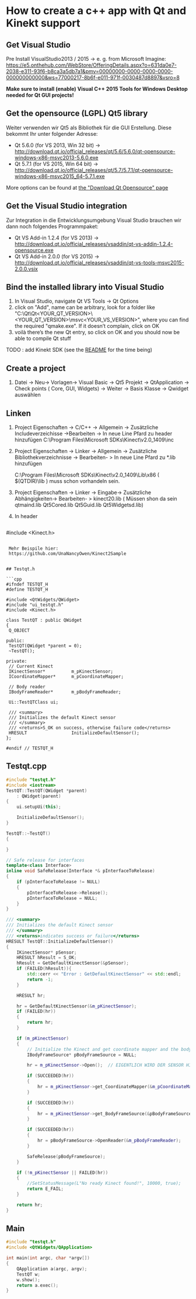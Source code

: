 # How to create a c++  app with Qt and Kinekt support

## Get Visual Studio

Pre Install
VisualStudio2013 / 2015
-> e. g. from Microsoft Imagine:
https://e5.onthehub.com/WebStore/OfferingDetails.aspx?o=631da0e7-2038-e311-93f6-b8ca3a5db7a1&pmv=00000000-0000-0000-0000-000000000000&ws=77000217-8b6f-e011-971f-0030487d8897&vsro=8

**Make sure to install (enable) Visual C++ 2015 Tools for Windows Desktop needed for Qt GUI projects!** 

## Get the opensource (LGPL) Qt5 library

Weiter verwenden wir Qt5 als Bibliothek für die GUI Erstellung. Diese bekommt Ihr unter
folgender Adresse:

* Qt 5.6.0 (for VS 2013, Win 32 bit)
-> http://download.qt.io/official_releases/qt/5.6/5.6.0/qt-opensource-windows-x86-msvc2013-5.6.0.exe
* Qt 5.7.1 (for VS 2015, Win 64 bit)
-> http://download.qt.io/official_releases/qt/5.7/5.7.1/qt-opensource-windows-x86-msvc2015_64-5.7.1.exe

More options can be found at [the "Download Qt Opensource" page](https://www.qt.io/download-open-source/)

## Get the Visual Studio integration

Zur Integration in die Entwicklungsumgebung Visual Studio brauchen wir dann noch
folgendes Programmpaket:

* Qt VS Add-in 1.2.4 (for VS 2013) -> http://download.qt.io/official_releases/vsaddin/qt-vs-addin-1.2.4-opensource.exe
* Qt VS Add-in 2.0.0 (for VS 2015) -> http://download.qt.io/official_releases/vsaddin/qt-vs-tools-msvc2015-2.0.0.vsix

## Bind the installed library into Visual Studio

1. In Visual Studio, navigate Qt VS Tools -> Qt Options
2. click on "Add", name can be arbitrary, look for a folder like "C:\\Qt\\Qt<YOUR_QT_VERSION>\\<YOUR_QT_VERSION>\\msvc<YOUR_VS_VERSION>", where you can find the required "qmake.exe". If it doesn’t complain, click on OK
3. voilà there’s the new Qt entry, so click on OK and you should now be able to compile Qt stuff


TODO :
add Kinekt SDK (see the [README](README.md) for the time being)


## Create a project

1. Datei -> Neu-> Vorlagen-> Visual Basic -> Qt5 Projekt -> QtApplication -> Check points ( Core, GUI, Widgets) -> Weiter -> Basis Klasse -> Qwidget auswählen 

## Linken

1.  Project Eigenschaften -> C/C++  -> Allgemein -> Zusätzliche Includeverzeichisse ->Bearbeiten -> 
    In neue Line Pfard zu header hinzufügen
    C:\Program Files\Microsoft SDKs\Kinect\v2.0_1409\inc
    
2.  Project Eigenschaften -> Linker -> Allgemein -> Zusätzliche  Bibliothekverzeichnisse -> Bearbeiten- >
    In neue Line Pfard zu *.lib hinzufügen
    
    C:\Program Files\Microsoft SDKs\Kinect\v2.0_1409\Lib\x86
    ( $(QTDIR)\lib ) muss schon vorhandeln sein.
   
3.  Project Eigenschaften -> Linker -> Eingabe-> Zusätzliche  Abhängigkeiten-> Bearbeiten- >
    kinect20.lib
    ( Müssen shon da sein 
    qtmaind.lib
    Qt5Cored.lib
    Qt5Guid.lib
    Qt5Widgetsd.lib) 
4.  In header 
    
    ```cpp
#include <Kinect.h>
   ```
    
    Mehr Beispile hier:
    https://github.com/UnaNancyOwen/Kinect2Sample


## Testqt.h

```cpp
#ifndef TESTQT_H
#define TESTQT_H

#include <QtWidgets/QWidget>
#include "ui_testqt.h"
#include <Kinect.h>

class TestQT : public QWidget
{
	Q_OBJECT

public:
	TestQT(QWidget *parent = 0);
	~TestQT();

private:
	// Current Kinect
	IKinectSensor*          m_pKinectSensor;
	ICoordinateMapper*      m_pCoordinateMapper;

	// Body reader
	IBodyFrameReader*       m_pBodyFrameReader;

	Ui::TestQTClass ui;

	/// <summary>
	/// Initializes the default Kinect sensor
	/// </summary>
	/// <returns>S_OK on success, otherwise failure code</returns>
	HRESULT                 InitializeDefaultSensor();
};

#endif // TESTQT_H
```


## Testqt.cpp

```cpp
#include "testqt.h"
#include <iostream>
TestQT::TestQT(QWidget *parent)
	: QWidget(parent)
{
	ui.setupUi(this);

	InitializeDefaultSensor();
}

TestQT::~TestQT()
{

}

// Safe release for interfaces
template<class Interface>
inline void SafeRelease(Interface *& pInterfaceToRelease)
{
	if (pInterfaceToRelease != NULL)
	{
		pInterfaceToRelease->Release();
		pInterfaceToRelease = NULL;
	}
}

/// <summary>
/// Initializes the default Kinect sensor
/// </summary>
/// <returns>indicates success or failure</returns>
HRESULT TestQT::InitializeDefaultSensor()
{
	IKinectSensor* pSensor;
	HRESULT hResult = S_OK;
	hResult = GetDefaultKinectSensor(&pSensor);
	if (FAILED(hResult)){
		std::cerr << "Error : GetDefaultKinectSensor" << std::endl;
		return -1;
	}

	HRESULT hr;

	hr = GetDefaultKinectSensor(&m_pKinectSensor);
	if (FAILED(hr))
	{
		return hr;
	}

	if (m_pKinectSensor)
	{
		// Initialize the Kinect and get coordinate mapper and the body reader
		IBodyFrameSource* pBodyFrameSource = NULL;

		hr = m_pKinectSensor->Open();  // EIGENTLICH WIRD DER SENSOR HIER  EINGESCHALTET

		if (SUCCEEDED(hr))
		{
			hr = m_pKinectSensor->get_CoordinateMapper(&m_pCoordinateMapper);
		}

		if (SUCCEEDED(hr))
		{
			hr = m_pKinectSensor->get_BodyFrameSource(&pBodyFrameSource);
		}

		if (SUCCEEDED(hr))
		{
			hr = pBodyFrameSource->OpenReader(&m_pBodyFrameReader);
		}

		SafeRelease(pBodyFrameSource);
	}

	if (!m_pKinectSensor || FAILED(hr))
	{
		//SetStatusMessage(L"No ready Kinect found!", 10000, true);
		return E_FAIL;
	}

	return hr;
}
```

## Main

```cpp
#include "testqt.h"
#include <QtWidgets/QApplication>

int main(int argc, char *argv[])
{
	QApplication a(argc, argv);
	TestQT w;
	w.show();
	return a.exec();
}
```